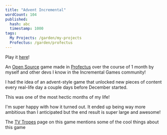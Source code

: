 ```yaml
---
title: "Advent Incremental"
wordCount: 104
published:
  hash: abc
  timestamp: 1000
tags:
  My Projects: /garden/my-projects
  Profectus: /garden/profectus
---
```


Play it [here](https://thepaperpilot.org/advent)!

An [Open Source](/garden/open-source) game made in [Profectus](/garden/profectus) over the course of 1 month by myself and other devs I know in the Incremental Games community!

I had the idea of an advent-style game that unlocked new pieces of content every real-life day a couple days before December started.

This was one of the most hectic months of my life!

I'm super happy with how it turned out. It ended up being way more ambitious than I anticipated but the end result is super large and awesome!

The [TV Tropes](https://tvtropes.org/pmwiki/pmwiki.php/VideoGame/AdventIncremental) page on this game mentions some of the cool things about this game